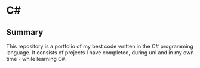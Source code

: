 # C#
## Summary
This repository is a portfolio of my best code written in the C# programming language. It consists of projects I have completed, during uni and in my own time - while learning C#.